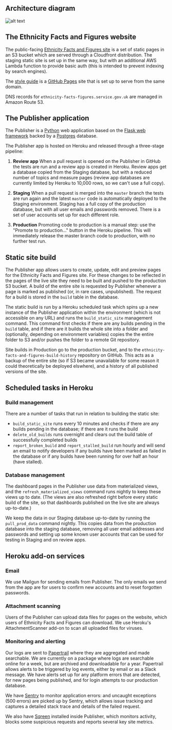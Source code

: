 ## Architecture diagram
![alt text](/images/eff-architecture.svg "High-level architecture of the Ethnicity Facts and Figures website and Publisher showing the relationships between components in AWS, Heroku and Github.")

## The Ethnicity Facts and Figures website

The public-facing [Ethnicity Facts and Figures site](https://www.ethnicity-facts-figures.service.gov.uk/) is a set of 
static pages in an S3 bucket which are served through a Cloudfront distribution.  The staging static site is set up in 
the same way, but with an additional AWS Lambda function to provide basic auth (this is intended to prevent indexing by 
search engines).

The [style guide](https://guide.ethnicity-facts-figures.service.gov.uk/) is a [GitHub Pages](https://pages.github.com/)
site that is set up to serve from the same domain.

DNS records for `ethnicity-facts-figures.service.gov.uk` are managed in Amazon Route 53.

## The Publisher application

The Publisher is a [Python](https://www.python.org/) web application based on the 
[Flask web framework](http://flask.pocoo.org/) backed by a [Postgres](https://www.postgresql.org/) database.

The Publisher app is hosted on Heroku and released through a three-stage pipeline:

1. **Review app** When a pull request is opened on the Publisher in GitHub the tests are run and a review app is created
   in Heroku.
   Review apps get a database copied from the Staging database, but with a reduced number of topics and measure pages
   (review app databases are currently limited by Heroku to 10,000 rows, so we can't use a full copy).

2. **Staging** When a pull request is merged into the `master` branch the tests are run again and the latest `master`
   code is automatically deployed to the Staging environment.
   Staging has a full copy of the production database, but with all user emails and passwords removed.  There is a set
   of user accounts set up for each different role.

3. **Production** Promoting code to production is a manual step: use the "Promote to production..." button in the 
   Heroku pipeline.  This will immediately release the master branch code to production, with no further test run.

## Static site build

The Publisher app allows users to create, update, edit and preview pages for the Ethnicity Facts and Figures site. 
For these changes to be reflected in the pages of the live site they need to be built and pushed to the production S3
bucket. A build of the entire site is requested by Publisher whenever a page is marked as published (or, in rare cases,
unpublished). The request for a build is stored in the `build` table in the database.
 
The static build is run by a Heroku scheduled task which spins up a new instance of the Publisher application within the
environment (which is not accessible on any URL) and runs the `build_static_site` management command. This command first
checks if there are any builds pending in the `build` table, and if there are it builds the whole site into a folder and
(optionally, depending on environment variables) copies the the entire folder to S3 and/or pushes the folder to a 
remote Git repository.

Site builds in Production go to the production bucket, and to the `ethnicity-facts-and-figures-build-history` repository
on GitHub.  This acts as a backup of the entire site (so if S3 became unavailable for some reason it could theoretically
be deployed elswhere), and a history of all published versions of the site.

## Scheduled tasks in Heroku
### Build management
There are a number of tasks that run in relation to building the static site:

* `build_static_site` runs every 10 minutes and checks if there are any builds pending in the database; if there are it 
  runs the build
* `delete_old_builds` runs overnight and clears out the build table of successfully completed builds
* `report_broken_build` and `report_stalled_build` run hourly and will send an email to notify developers if any builds
  have been marked as failed in the database or if any builds have been running for over half an hour (have stalled).

### Database management
The dashboard pages in the Publisher use data from materialized views, and the `refresh_materialized_views` command 
runs nightly to keep these views up to date. (The views are also refreshed right before every static build of the site, 
so that dashboards published on the live site are always up-to-date.)

We keep the data in our Staging database up-to-date by running the `pull_prod_data` command nightly.  This copies data
from the production database into the staging database, removing all user email addresses and passwords and setting up
some known user accounts that can be used for testing in Staging and on review apps.

## Heroku add-on services
### Email
We use Mailgun for sending emails from Publisher.  The only emails we send from the app are for users to confirm new 
accounts and to reset forgotten passwords. 

### Attachment scanning
Users of the Publisher can upload data files for pages on the website, which users of Ethnicity Facts and Figures can
download.  We use Heroku's AttachmentScanner add-on to scan all uploaded files for viruses.

### Monitoring and alerting

Our logs are sent to [Papertrail](https://papertrailapp.com/) where they are aggregated and made searchable. We are 
currently on a package where logs are searchable online for a week, but are archived and downloadable for a year. 
Papertrail allows alerts to be triggered by log events, either by email or as a Slack message. We have alerts set up 
for any platform errors that are detected, for new pages being published, and for login attempts to our production 
database.

We have [Sentry](https://sentry.io) to monitor application errors: and uncaught exceptions (500 errors) are picked up 
by Sentry, which allows issue tracking and captures a detailed stack trace and details of the failed request.

We also have [Sqreen](https://www.sqreen.com/) installed inside Publisher, which monitors activity, blocks some 
suspicious requests and reports several key site metrics.
